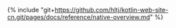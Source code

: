 {% include "git+https://github.com/hltj/kotlin-web-site-cn.git/pages/docs/reference/native-overview.md" %}
